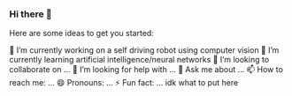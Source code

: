 ### Hi there 👋
Here are some ideas to get you started:

🔭 I’m currently working on a self driving robot using computer vision
🌱 I’m currently learning artificial intelligence/neural networks
👯 I’m looking to collaborate on ...
 🤔 I’m looking for help with ...
 💬 Ask me about ...
 📫 How to reach me: ...
 😄 Pronouns: ...
 ⚡ Fun fact: ...
idk what to put here

